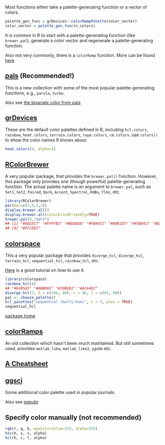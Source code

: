 Most functions either take a palette-generating function or a vector of colors. 

```R
palette_gen_func = grDevices::colorRampPalette(color_vector)
color_vector = palette_gen_func(n_colors)
```

It is common in R to start with a palette-generating function (like `brewer.pal`), generate a color vector and regenerate a palette-generating function.

Also not very commonly, there is a `colorRamp` function. More can be found [here](https://bookdown.org/rdpeng/exdata/plotting-and-color-in-r.html#colorramp)

## [pals](https://cran.r-project.org/web/packages/pals/vignettes/pals_examples.html) (Recommended!)

This is a new collection with some of the most popular palette-generating functions, e.g., `parula`, `turbo`.

Also see [the bivariate color from pals](https://cran.r-project.org/web/packages/pals/vignettes/bivariate_choropleths.html)

## [grDevices](https://stat.ethz.ch/R-manual/R-devel/library/grDevices/html/palettes.html)

These are the default color palettes defined in R, including `hcl.colors`, `rainbow`, `heat.colors`, `terrain.colors`, `topo.colors`, `cm.colors`. use `colors()` to show the color names R knows about.

```R
heat.colors(4, alpha=1)
```

## [RColorBrewer](http://applied-r.com/rcolorbrewer-palettes/)

A very popular package, that provides the `brewer.pal()` function. However, this package only provides one (though powerful) palette-generating function. The actual palette name is an argument to `brewer.pal`, such as `Set1`, `Set2`, `Paired`, `Dark`, `Accent`, `Spectral`, `RdBu`, `YlGn`, etc.

```R
library(RColorBrewer)
par(mar=c(3,4,2,2))
display.brewer.all()
display.brewer.all(colorblindFriendly=TRUE)
brewer.pal(8,"Set3")
## [1] "#8DD3C7" "#FFFFB3" "#BEBADA" "#FB8072" "#80B1D3" "#FDB462" "#B3DE69"
## [8] "#FCCDE5"
```

## [colorspace](https://cran.r-project.org/web/packages/colorspace/vignettes/colorspace.html)

This a very popular package that provides `diverge_hcl`, `diverge_hsl`, `terrain_hcl`, `sequential_hcl`, `rainbow_hcl`, etc.

[Here](https://colorspace.r-forge.r-project.org/articles/hcl_palettes.html) is a good tutorial on how to use it.

```R
library(colorspace)
rainbow_hcl(4)
## "#E495A5" "#ABB065" "#39BEB1" "#ACA4E2“
diverge_hcl(7, h = c(246, 40), c = 96, l = c(65, 90))
pal <- choose_palette()
hcl_palettes("sequential (multi-hue)", n = 7, plot = TRUE)
sequential_hcl
```

[package home](https://cran.r-project.org/web/packages/RColorBrewer/index.html)

## [colorRamps](https://cran.r-project.org/web/packages/colorRamps/index.html)

An old collection which hasn't been much maintained. But still sometimes used. provides `matlab_like`, `matlab_like2`, `ygobb` etc.

## [A Cheatsheet](https://www.nceas.ucsb.edu/sites/default/files/2020-04/colorPaletteCheatsheet.pdf)

## [ggsci](https://cran.r-project.org/web/packages/ggsci/vignettes/ggsci.html)

Some additional color palette used in popular journals.

Also see [ggpubr](https://rpkgs.datanovia.com/ggpubr/reference/get_palette.html)

## Specify color manually (not recommended)

```R
rgb(r, g, b, maxColorValue=255, alpha=255)
hsv(h, s, v, alpha)
hcl(h, c, l, alpha)
```
